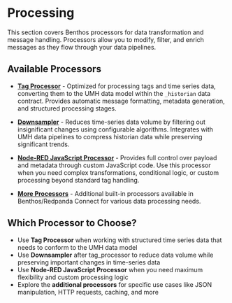 # Processing

This section covers Benthos processors for data transformation and message handling. Processors allow you to modify, filter, and enrich messages as they flow through your data pipelines.

## Available Processors

- **[Tag Processor](tag-processor.md)** - Optimized for processing tags and time series data, converting them to the UMH data model within the `_historian` data contract. Provides automatic message formatting, metadata generation, and structured processing stages.

- **[Downsampler](downsampler.md)** - Reduces time-series data volume by filtering out insignificant changes using configurable algorithms. Integrates with UMH data pipelines to compress historian data while preserving significant trends.

- **[Node-RED JavaScript Processor](node-red-javascript-processor.md)** - Provides full control over payload and metadata through custom JavaScript code. Use this processor when you need complex transformations, conditional logic, or custom processing beyond standard tag handling.

- **[More Processors](https://docs.redpanda.com/redpanda-connect/components/processors/about/)** - Additional built-in processors available in Benthos/Redpanda Connect for various data processing needs.

## Which Processor to Choose?

- Use **Tag Processor** when working with structured time series data that needs to conform to the UMH data model
- Use **Downsampler** after tag_processor to reduce data volume while preserving important changes in time-series data
- Use **Node-RED JavaScript Processor** when you need maximum flexibility and custom processing logic
- Explore the **additional processors** for specific use cases like JSON manipulation, HTTP requests, caching, and more

